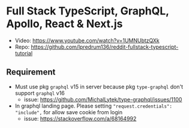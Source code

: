 # Full Stack TypeScript, GraphQL, Apollo, React & Next.js

- Video: https://www.youtube.com/watch?v=1UMNUbtzQXk
- Repo: https://github.com/lpredrum136/reddit-fullstack-typescript-tutorial

## Requirement

- Must use pkg `graphql` v15 in server because pkg `type-graphql` don't support `graphql` v16
  - issue: https://github.com/MichalLytek/type-graphql/issues/1100 
- In graphql landing page. Please setting `"request.credentials": "include",` for allow save cookie from login
  - issue: https://stackoverflow.com/a/68164992 